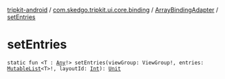 [tripkit-android](../../index.md) / [com.skedgo.tripkit.ui.core.binding](../index.md) / [ArrayBindingAdapter](index.md) / [setEntries](./set-entries.md)

# setEntries

`static fun <T : `[`Any`](https://kotlinlang.org/api/latest/jvm/stdlib/kotlin/-any/index.html)`!> setEntries(viewGroup: ViewGroup!, entries: `[`MutableList`](https://kotlinlang.org/api/latest/jvm/stdlib/kotlin.collections/-mutable-list/index.html)`<T>!, layoutId: `[`Int`](https://kotlinlang.org/api/latest/jvm/stdlib/kotlin/-int/index.html)`): `[`Unit`](https://kotlinlang.org/api/latest/jvm/stdlib/kotlin/-unit/index.html)